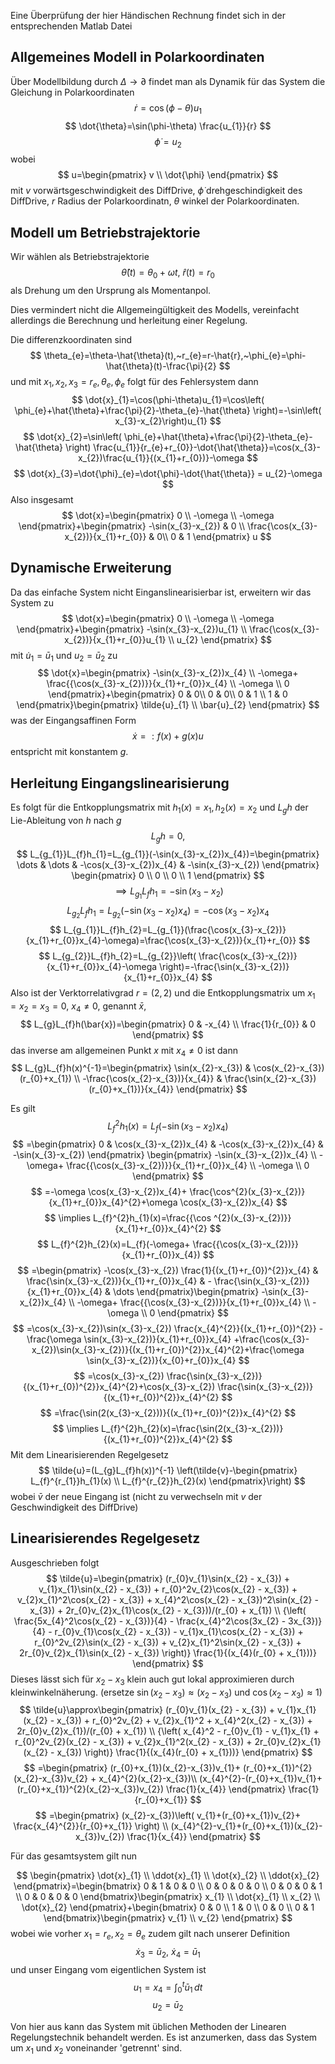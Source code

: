 Eine Überprüfung der hier Händischen Rechnung findet sich in der entsprechenden Matlab Datei
## Allgemeines Modell in Polarkoordinaten
Über Modellbildung durch $\Delta\to \partial$ findet man als Dynamik für das System die Gleichung in Polarkoordinaten
$$\dot{r}=\cos(\phi-\theta)u_{1}$$
$$
\dot{\theta}=\sin(\phi-\theta) \frac{u_{1}}{r}
$$
$$
\dot{\phi}=u_{2}
$$
wobei
$$
u=\begin{pmatrix}
v \\
\dot{\phi}
\end{pmatrix}
$$
mit $v$ vorwärtsgeschwindigkeit des DiffDrive, $\dot{\phi}$ drehgeschindigkeit des DiffDrive, $r$ Radius der Polarkoordinatn, $\theta$ winkel der Polarkoordinaten.
## Modell um Betriebstrajektorie

Wir wählen als Betriebstrajektorie
$$
\hat{\theta}(t)=\theta_{0}+\omega t,~\hat{r}(t)=r_{0}
$$
als Drehung um den Ursprung als Momentanpol.

Dies vermindert nicht die Allgemeingültigkeit des Modells, vereinfacht allerdings die Berechnung und herleitung einer Regelung.

Die differenzkoordinaten sind 
$$
\theta_{e}=\theta-\hat{\theta}(t),~r_{e}=r-\hat{r},~\phi_{e}=\phi-\hat{\theta}(t)-\frac{\pi}{2}
$$
und mit $x_{1},x_{2},x_{3}=r_{e},\theta_{e},\phi_{e}$ folgt für des Fehlersystem dann
$$
\dot{x}_{1}=\cos(\phi-\theta)u_{1}=\cos\left( \phi_{e}+\hat{\theta}+\frac{\pi}{2}-\theta_{e}-\hat{\theta} \right)=-\sin\left( x_{3}-x_{2}\right)u_{1}
$$
$$
\dot{x}_{2}=\sin\left( \phi_{e}+\hat{\theta}+\frac{\pi}{2}-\theta_{e}-\hat{\theta} \right) \frac{u_{1}}{r_{e}+r_{0}}-\dot{\hat{\theta}}=\cos(x_{3}-x_{2})\frac{u_{1}}{(x_{1}+r_{0})}-\omega
$$
$$
\dot{x}_{3}=\dot{\phi}_{e}=\dot{\phi}-\dot{\hat{\theta}} = u_{2}-\omega
$$
Also insgesamt
$$
\dot{x}=\begin{pmatrix}
0 \\
-\omega \\
-\omega
\end{pmatrix}+\begin{pmatrix}
-\sin(x_{3}-x_{2}) & 0 \\
\frac{\cos(x_{3}-x_{2})}{x_{1}+r_{0}} & 0\\
0 & 1
\end{pmatrix} u
$$
## Dynamische Erweiterung 
Da das einfache System nicht Einganslinearisierbar ist, erweitern wir das System zu
$$
\dot{x}=\begin{pmatrix}
0 \\
-\omega \\
-\omega
\end{pmatrix}+\begin{pmatrix}
-\sin(x_{3}-x_{2})u_{1}  \\
\frac{\cos(x_{3}-x_{2})}{x_{1}+r_{0}}u_{1} \\
 u_{2}
\end{pmatrix} 
$$
mit $\dot{u}_{1}=\bar{u}_{1}$ und $u_{2}=\bar{u}_{2}$ zu
$$
\dot{x}=\begin{pmatrix}
-\sin(x_{3}-x_{2})x_{4} \\
-\omega+ \frac{{\cos(x_{3}-x_{2})}}{x_{1}+r_{0}}x_{4} \\
-\omega \\
0
\end{pmatrix}+\begin{pmatrix}
0  & 0\\
0  & 0\\
0 & 1 \\
1 & 0
\end{pmatrix}\begin{pmatrix}
\tilde{u}_{1} \\
\bar{u}_{2}
\end{pmatrix}
$$
was der Eingangsaffinen Form
$$
\dot{x}=:f(x)+g(x)u
$$
entspricht mit konstantem $g$.
## Herleitung Eingangslinearisierung
Es folgt für die Entkopplungsmatrix mit $h_{1}(x)=x_{1},h_{2}(x)=x_{2}$ und $L_{g}h$ der Lie-Ableitung von $h$ nach $g$ 
$$
L_{g}h=0,
$$
$$
L_{g_{1}}L_{f}h_{1}=L_{g_{1}}(-\sin(x_{3}-x_{2})x_{4})=\begin{pmatrix}
\dots  & \dots  & -\cos(x_{3}-x_{2})x_{4} & -\sin(x_{3}-x_{2})
\end{pmatrix} \begin{pmatrix}
0 \\
0 \\
0 \\
1
\end{pmatrix}
$$
$$
\implies L_{g_{1}}L_{f}h_{1}=-\sin(x_{3}-x_{2})
$$
$$
L_{g_{2}}L_{f}h_{1}=L_{g_{2}}(-\sin(x_{3}-x_{2})x_{4})=-\cos(x_{3}-x_{2})x_{4}
$$
$$
L_{g_{1}}L_{f}h_{2}=L_{g_{1}}(\frac{\cos(x_{3}-x_{2})}{x_{1}+r_{0}}x_{4}-\omega)=\frac{\cos(x_{3}-x_{2})}{x_{1}+r_{0}}
$$
$$
L_{g_{2}}L_{f}h_{2}=L_{g_{2}}\left( \frac{\cos(x_{3}-x_{2})}{x_{1}+r_{0}}x_{4}-\omega \right)=-\frac{\sin(x_{3}-x_{2})}{x_{1}+r_{0}}x_{4}
$$ Also ist der Verktorrelativgrad $r=(2,2)$ und die Entkopplungsmatrix um $x_{1}=x_{2}=x_{3}=0,~x_{4}\neq 0$, genannt $\bar{x}$,
$$
L_{g}L_{f}h(\bar{x})=\begin{pmatrix}
0 & -x_{4} \\
\frac{1}{r_{0}}  & 0
\end{pmatrix}
$$
das inverse am allgemeinen Punkt $x$ mit $x_{4}\neq 0$ ist dann
$$
L_{g}L_{f}h(x)^{-1}=\begin{pmatrix}
\sin(x_{2}-x_{3}) & \cos(x_{2}-x_{3})(r_{0}+x_{1}) \\
-\frac{\cos(x_{2}-x_{3})}{x_{4}} & \frac{\sin(x_{2}-x_{3})(r_{0}+x_{1})}{x_{4}}
\end{pmatrix}
$$

Es gilt
$$
L_{f}^{2}h_{1}(x)=L_{f}(-\sin(x_{3}-x_{2})x_{4})
$$
$$
=\begin{pmatrix}
0 & \cos(x_{3}-x_{2})x_{4} & -\cos(x_{3}-x_{2})x_{4} & -\sin(x_{3}-x_{2})
\end{pmatrix} \begin{pmatrix}
-\sin(x_{3}-x_{2})x_{4} \\
-\omega+ \frac{{\cos(x_{3}-x_{2})}}{x_{1}+r_{0}}x_{4} \\
-\omega \\
0
\end{pmatrix}
$$
$$
=-\omega \cos(x_{3}-x_{2})x_{4}+ \frac{\cos^{2}(x_{3}-x_{2})}{x_{1}+r_{0}}x_{4}^{2}+\omega \cos(x_{3}-x_{2})x_{4}
$$
$$
\implies L_{f}^{2}h_{1}(x)=\frac{{\cos ^{2}(x_{3}-x_{2})}}{x_{1}+r_{0}}x_{4}^{2}
$$
$$
L_{f}^{2}h_{2}(x)=L_{f}(-\omega+ \frac{{\cos(x_{3}-x_{2})}}{x_{1}+r_{0}}x_{4})
$$
$$
=\begin{pmatrix}
-\cos(x_{3}-x_{2}) \frac{1}{(x_{1}+r_{0})^{2}}x_{4}   & \frac{\sin(x_{3}-x_{2})}{x_{1}+r_{0}}x_{4} & - \frac{\sin(x_{3}-x_{2})}{x_{1}+r_{0}}x_{4} & \dots
\end{pmatrix}\begin{pmatrix}
-\sin(x_{3}-x_{2})x_{4} \\
-\omega+ \frac{{\cos(x_{3}-x_{2})}}{x_{1}+r_{0}}x_{4} \\
-\omega \\
0
\end{pmatrix}
$$
$$
=\cos(x_{3}-x_{2})\sin(x_{3}-x_{2}) \frac{x_{4}^{2}}{(x_{1}+r_{0})^{2}} -\frac{\omega \sin(x_{3}-x_{2})}{x_{1}+r_{0}}x_{4} +\frac{\cos(x_{3}-x_{2})\sin(x_{3}-x_{2})}{(x_{1}+r_{0})^{2}}x_{4}^{2}+\frac{\omega \sin(x_{3}-x_{2})}{x_{0}+r_{0}}x_{4}
$$
$$
=\cos(x_{3}-x_{2}) \frac{\sin(x_{3}-x_{2})}{(x_{1}+r_{0})^{2}}x_{4}^{2}+\cos(x_{3}-x_{2}) \frac{\sin(x_{3}-x_{2})}{(x_{1}+r_{0})^{2}}x_{4}^{2}
$$
$$
=\frac{\sin(2(x_{3}-x_{2}))}{(x_{1}+r_{0})^{2}}x_{4}^{2}
$$
$$
\implies L_{f}^{2}h_{2}(x)=\frac{\sin(2(x_{3}-x_{2}))}{(x_{1}+r_{0})^{2}}x_{4}^{2}
$$
Mit dem Linearisierenden Regelgesetz
$$
\tilde{u}=(L_{g}L_{f}h(x))^{-1} \left(\tilde{v}-\begin{pmatrix}
L_{f}^{r_{1}}h_{1}(x) \\
L_{f}^{r_{2}}h_{2}(x)
\end{pmatrix}\right)
$$
wobei $\bar{v}$ der neue Eingang ist (nicht zu verwechseln mit $v$ der Geschwindigkeit des DiffDrive)
## Linearisierendes Regelgesetz
Ausgeschrieben folgt
$$
\tilde{u}=\begin{pmatrix}
(r_{0}v_{1}\sin(x_{2} - x_{3}) + v_{1}x_{1}\sin(x_{2} - x_{3}) + r_{0}^2v_{2}\cos(x_{2} - x_{3}) + v_{2}x_{1}^2\cos(x_{2} - x_{3}) + x_{4}^2\cos(x_{2} - x_{3})^2\sin(x_{2} - x_{3}) + 2r_{0}v_{2}x_{1}\cos(x_{2} - x_{3}))/(r_{0} + x_{1}) \\
{\left( \frac{5x_{4}^2\cos(x_{2} - x_{3})}{4} - \frac{x_{4}^2\cos(3x_{2} - 3x_{3})}{4} - r_{0}v_{1}\cos(x_{2} - x_{3}) - v_{1}x_{1}\cos(x_{2} - x_{3}) + r_{0}^2v_{2}\sin(x_{2} - x_{3}) + v_{2}x_{1}^2\sin(x_{2} - x_{3}) + 2r_{0}v_{2}x_{1}\sin(x_{2} - x_{3}) \right)} \frac{1}{(x_{4}(r_{0} + x_{1}))}
\end{pmatrix}
$$
Dieses lässt sich für $x_{2}-x_{3}$ klein auch gut lokal approximieren durch kleinwinkelnäherung. (ersetze $\sin(x_{2}-x_{3})\approx(x_{2}-x_{3})$ und $\cos(x_{2}-x_{3})\approx 1$)
$$
\tilde{u}\approx\begin{pmatrix}
(r_{0}v_{1}(x_{2} - x_{3}) + v_{1}x_{1}(x_{2} - x_{3}) + r_{0}^2v_{2} + v_{2}x_{1}^2 + x_{4}^2(x_{2} - x_{3}) + 2r_{0}v_{2}x_{1})/(r_{0} + x_{1}) \\
{\left( x_{4}^2 - r_{0}v_{1} - v_{1}x_{1} + r_{0}^2v_{2}(x_{2} - x_{3}) + v_{2}x_{1}^2(x_{2} - x_{3}) + 2r_{0}v_{2}x_{1}(x_{2} - x_{3}) \right)} \frac{1}{(x_{4}(r_{0} + x_{1}))}
\end{pmatrix}
$$
$$
=\begin{pmatrix}
(r_{0}+x_{1})(x_{2}-x_{3})v_{1}+ (r_{0}+x_{1})^{2}(x_{2}-x_{3})v_{2} + x_{4}^{2}(x_{2}-x_{3})\\
(x_{4}^{2}-(r_{0}+x_{1})v_{1}+(r_{0}+x_{1})^{2}(x_{2}-x_{3})v_{2}) \frac{1}{x_{4}}
\end{pmatrix} \frac{1}{r_{0}+x_{1}}
$$
$$
=\begin{pmatrix}
(x_{2}-x_{3})\left( v_{1}+(r_{0}+x_{1})v_{2}+ \frac{x_{4}^{2}}{r_{0}+x_{1}} \right) \\
(x_{4}^{2}-v_{1}+(r_{0}+x_{1})(x_{2}-x_{3})v_{2}) \frac{1}{x_{4}}
\end{pmatrix}
$$


Für das gesamtsystem gilt nun

$$
\begin{pmatrix}
\dot{x}_{1} \\
\ddot{x}_{1} \\
\dot{x}_{2} \\
\ddot{x}_{2}
\end{pmatrix}=\begin{bmatrix}
0 & 1 & 0 & 0 \\
0 & 0 & 0 & 0 \\
0 & 0 & 0 & 1 \\
0 & 0 & 0 & 0
\end{bmatrix}\begin{pmatrix}
x_{1} \\
\dot{x}_{1} \\
x_{2} \\
\dot{x}_{2}
\end{pmatrix}+\begin{bmatrix}
0  & 0 \\
1 & 0 \\
0 & 0 \\
0 & 1
\end{bmatrix}\begin{pmatrix}
v_{1} \\
v_{2}
\end{pmatrix}
$$
wobei wie vorher $x_{1}=r_{e},x_{2}=\theta_{e}$ 
zudem gilt nach unserer Definition
$$
\dot{x}_{3}=\bar{u}_{2},~\dot{x}_{4}=\bar{u}_{1}
$$
und unser Eingang vom eigentlichen System ist
$$
u_{1}=x_{4}=\int_{0}^{t} \bar{u}_{1}  \, dt  
$$
$$
u_{2}=\bar{u}_{2}
$$

Von hier aus kann das System mit üblichen Methoden der Linearen Regelungstechnik behandelt werden. Es ist anzumerken, dass das System um $x_{1}$ und $x_{2}$ voneinander 'getrennt' sind.

